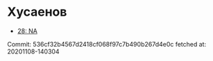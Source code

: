# Хусаенов
- [28: NA](28.md)

Commit: 536cf32b4567d2418cf068f97c7b490b267d4e0c
 fetched at: 20201108-140304
